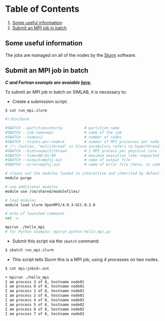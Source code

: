 # Table of Contents
1. [Some useful information](#1)
2. [Submit an MPI job in batch](#2)


## Some useful information <a name="1"></a>
The jobs are managed on all of the nodes by the  [Slurm](https://slurm.schedmd.com/documentation.html)  software.

## Submit an MPI job in batch <a name="2"></a>

***C and Fortran example are avaiable [here](https://github.com/HPC-Simlab/Website-utilities/tree/master/TESTS_LIBRARIES/tests_parallel/test_mpi).***

To submit an MPI job in batch on SIMLAB, it is necessary to: 

- Create a submission script:
 
```bash
$ cat run_mpi.slurm

#!/bin/bash

#SBATCH --partition=shortq          # partition name
#SBATCH --job-name=mpi              # name of the job
#SBATCH --nodes=2                   # number of nodes
#SBATCH --ntasks-per-node=4         # number of MPI processes per node
# /!\ Caution, "multithread" in Slurm vocabulary refers to hyperthreading.
#SBATCH --hint=nomultithread        # 1 MPI process per physical core (no hyperthreading)
#SBATCH --time=00:01:00             # maximum execution time requested (HH:MM:SS)
#SBATCH --output=mpi%j.out          # name of output file
#SBATCH --error=mpi%j.out           # name of error file (here, in common with output)

# cleans out the modules loaded in interactive and inherited by default
module purge

# use additional modules 
module use /cm/shared/modulefiles/

# load modules
module load slurm OpenMPI/4.0.3-GCC-9.3.0

# echo of launched commands
set -x

mpirun ./hello_mpi
# for Python example: mpirun python hello_mpi.py
```
- Submit this script via the `sbatch` command:

```bash
$ sbatch run_mpi.slurm
```

- This script tells Slurm this is a MPI job, using 4 processes on two nodes.

```bash
$ cat mpi<jobid>.out

+ mpirun ./hello_mpi
I am process 3 of 8, hostname node01
I am process 0 of 8, hostname node01
I am process 1 of 8, hostname node01
I am process 2 of 8, hostname node01
I am process 4 of 8, hostname node02
I am process 5 of 8, hostname node02
I am process 6 of 8, hostname node02
I am process 7 of 8, hostname node02
```

